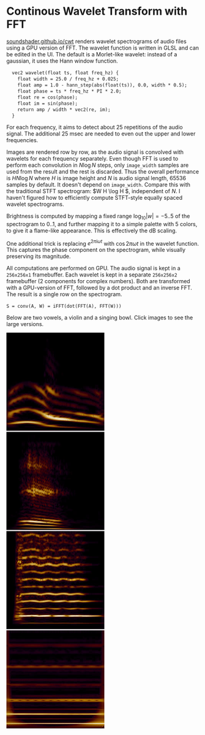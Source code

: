 # Continous Wavelet Transform with FFT

[soundshader.github.io/cwt](https://soundshader.github.io/cwt) renders wavelet spectrograms of audio files using a GPU version of FFT. The wavelet function is written in GLSL and can be edited in the UI. The default is a Morlet-like wavelet: instead of a gaussian, it uses the Hann window function.

```
  vec2 wavelet(float ts, float freq_hz) {
    float width = 25.0 / freq_hz + 0.025;
    float amp = 1.0 - hann_step(abs(float(ts)), 0.0, width * 0.5);
    float phase = ts * freq_hz * PI * 2.0;
    float re = cos(phase);
    float im = sin(phase);
    return amp / width * vec2(re, im);
  }
```

For each frequency, it aims to detect about 25 repetitions of the audio signal. The additional 25 msec are needed to even out the upper and lower frequencies.

Images are rendered row by row, as the audio signal is convolved with wavelets for each frequency separately. Even though FFT is used to perform each convolution in $N \log N$ steps, only `image_width` samples are used from the result and the rest is discarded. Thus the overall performance is $H N \log N$ where $H$ is image height and $N$ is audio signal length, 65536 samples by default. It doesn't depend on `image_width`. Compare this with the traditional STFT spectrogram: $W H \log H $, independent of $N$. I haven't figured how to efficiently compute STFT-style equally spaced wavelet spectrograms.

Brightness is computed by mapping a fixed range $\log_{10}|w|=-5..5$ of the spectrogram to $0..1$, and further mapping it to a simple palette with 5 colors, to give it a flame-like appearance. This is effectively the dB scaling.

One additional trick is replacing $e^{2 \pi i \omega t}$ with $\cos 2 \pi \omega t$ in the wavelet function. This captures the phase component on the spectrogram, while visually preserving its magnitude.

All computations are performed on GPU. The audio signal is kept in a `256x256x1` framebuffer. Each wavelet is kept in a separate `256x256x2` framebuffer (2 components for complex numbers). Both are transformed with a GPU-version of FFT, followed by a dot product and an inverse FFT. The result is a single row on the spectrogram.

```
S = conv(A, W) = iFFT(dot(FFT(A), FFT(W)))
```

Below are two vowels, a violin and a singing bowl. Click images to see the large versions.

[![](p1.jpg)](v1.jpg)
[![](p2.jpg)](v2.jpg)
[![](p3.jpg)](v3.jpg)
[![](p4.jpg)](v4.jpg)
